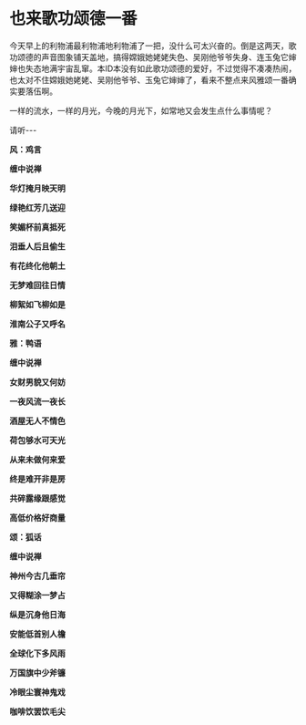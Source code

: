 也来歌功颂德一番
====



今天早上的利物浦最利物浦地利物浦了一把，没什么可太兴奋的。倒是这两天，歌功颂德的声音图象铺天盖地，搞得嫦娥她姥姥失色、吴刚他爷爷失身、连玉兔它婶婶也失态地满宇宙乱窜。本ID本没有如此歌功颂德的爱好，不过觉得不凑凑热闹，也太对不住嫦娥她姥姥、吴刚他爷爷、玉兔它婶婶了，看来不整点来风雅颂一番确实要落伍啊。

一样的流水，一样的月光，今晚的月光下，如常地又会发生点什么事情呢？

请听---

**风：鸡言**

**缠中说禅**

**华灯掩月映天明**

**绿艳红芳几送迎**

**笑媚杯前真抵死**

**泪垂人后且偷生**

**有花终化他朝土**

**无梦难回往日情**

**柳絮如飞柳如是**

**淮南公子又呼名**

**雅：鸭语**

**缠中说禅**

**女财男貌又何妨**

**一夜风流一夜长**

**酒屋无人不情色**

**荷包够水可天光**

**从来未做何来爱**

**终是难开非是房**

**共碎露缘跟感觉**

**高低价格好商量**

**颂：狐话**

**缠中说禅**

**神州今古几垂帘**

**又得糊涂一梦占**

**纵是沉身他日海**

**安能低首别人檐**

**全球化下多风雨**

**万国旗中少斧镰**

**冷眼尘寰神鬼戏**

**咖啡饮罢饮毛尖**
